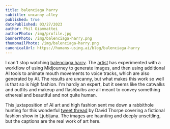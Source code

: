 ```yaml
---
title: balenciaga harry
subtitle: uncanny alley
published: true
datePublished: 03/27/2023
author: Phil Giammattei
authorPhoto: /img/profile.jpg
bannerPhoto: /img/balenciaga-harry.png
thumbnailPhoto: /img/balenciaga-harry.png
canonicalUrl: https://humans-using.ai/blog/balenciaga-harry
---
```


I can't stop watching [balenciaga harry](https://twitter.com/blisstweeting/status/1639020116535832577?s=20).  The [artist](https://www.patreon.com/user?u=87233464) has experimented with a workflow of using Midjourney to generate images, and then using additional AI tools to animate mouth movements to voice tracks, which are also generated by AI.  The results are uncanny, but what makes this work so well is that so is high fashion.  I'm hardly an expert, but it seems like the catwalks and outfits and makeup and flashbulbs are all meant to convey something ethereal and beautiful and not quite human.

This juxtaposition of AI art and high fashion sent me down a rabbithole hunting for this wonderful [tweet thread](https://twitter.com/Arr/status/1553482500436946946?s=20) by David Thorpe covering a fictional fashion show in Ljubljana.  The images are haunting and deeply unsettling, but the captions are the real work of art here.